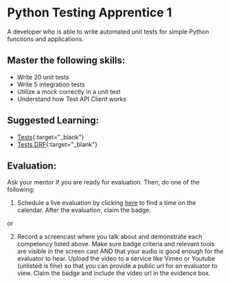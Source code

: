 # Python Testing Apprentice 1

A developer who is able to write automated unit tests for simple Python functions and applications.

## Master the following skills:

- Write 20 unit tests
- Write 5 integration tests
- Utilize a mock correctly in a unit test
- Understand how Test API Client works

## Suggested Learning:

- [Tests](https://docs.djangoproject.com/en/3.0/topics/testing/){:target="\_blank"}
- [Tests DRF](https://www.django-rest-framework.org/api-guide/testing/){:target="\_blank"}

## Evaluation:

Ask your mentor if you are ready for evaluation. Then, do one of the following:

1. Schedule a live evaluation by clicking [here](https://api.logro.io/widget/appointment/codex-evals/full-stack) to find a time on the calendar. After the evaluation, claim the badge.

or

2. Record a screencast where you talk about and demonstrate each competency listed above. Make sure badge criteria and relevant tools are visible in the screen cast AND that your audio is good enough for the evaluator to hear. Upload the video to a service like Vimeo or Youtube (unlisted is fine) so that you can provide a public url for an evaluator to view. Claim the badge and include the video url in the evidence box.
